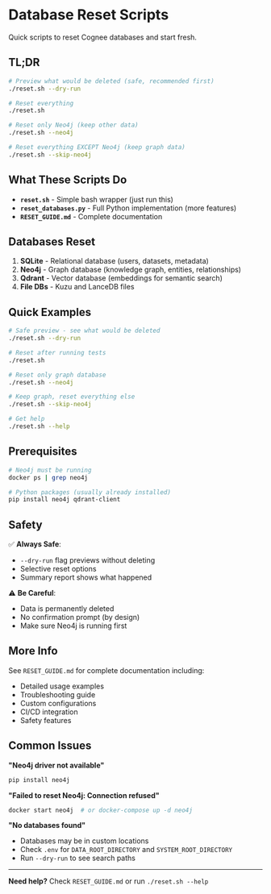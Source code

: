 # Database Reset Scripts

Quick scripts to reset Cognee databases and start fresh.

## TL;DR

```bash
# Preview what would be deleted (safe, recommended first)
./reset.sh --dry-run

# Reset everything
./reset.sh

# Reset only Neo4j (keep other data)
./reset.sh --neo4j

# Reset everything EXCEPT Neo4j (keep graph data)
./reset.sh --skip-neo4j
```

## What These Scripts Do

- **`reset.sh`** - Simple bash wrapper (just run this)
- **`reset_databases.py`** - Full Python implementation (more features)
- **`RESET_GUIDE.md`** - Complete documentation

## Databases Reset

1. **SQLite** - Relational database (users, datasets, metadata)
2. **Neo4j** - Graph database (knowledge graph, entities, relationships)
3. **Qdrant** - Vector database (embeddings for semantic search)
4. **File DBs** - Kuzu and LanceDB files

## Quick Examples

```bash
# Safe preview - see what would be deleted
./reset.sh --dry-run

# Reset after running tests
./reset.sh

# Reset only graph database
./reset.sh --neo4j

# Keep graph, reset everything else
./reset.sh --skip-neo4j

# Get help
./reset.sh --help
```

## Prerequisites

```bash
# Neo4j must be running
docker ps | grep neo4j

# Python packages (usually already installed)
pip install neo4j qdrant-client
```

## Safety

✅ **Always Safe**:
- `--dry-run` flag previews without deleting
- Selective reset options
- Summary report shows what happened

⚠️ **Be Careful**:
- Data is permanently deleted
- No confirmation prompt (by design)
- Make sure Neo4j is running first

## More Info

See `RESET_GUIDE.md` for complete documentation including:
- Detailed usage examples
- Troubleshooting guide
- Custom configurations
- CI/CD integration
- Safety features

## Common Issues

**"Neo4j driver not available"**
```bash
pip install neo4j
```

**"Failed to reset Neo4j: Connection refused"**
```bash
docker start neo4j  # or docker-compose up -d neo4j
```

**"No databases found"**
- Databases may be in custom locations
- Check `.env` for `DATA_ROOT_DIRECTORY` and `SYSTEM_ROOT_DIRECTORY`
- Run `--dry-run` to see search paths

---

**Need help?** Check `RESET_GUIDE.md` or run `./reset.sh --help`
